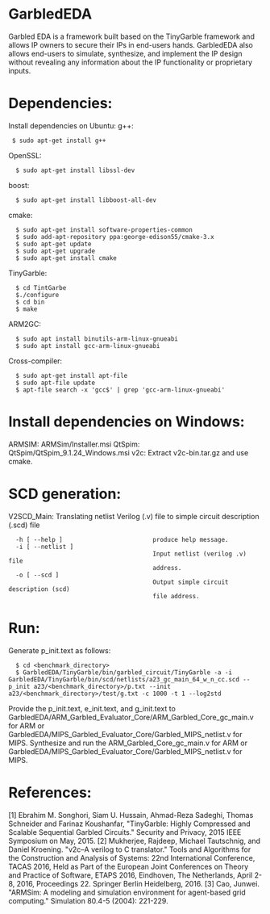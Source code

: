 # GarbledEDA
 Garbled EDA is a framework built based on the TinyGarble framework and allows IP owners to secure their IPs in end-users hands.
 GarbledEDA also allows end-users to simulate, synthesize, and implement the IP design without revealing any information about the IP functionality or proprietary inputs.
# Dependencies:
Install dependencies on Ubuntu:
g++: 
```
 $ sudo apt-get install g++
```
OpenSSL: 
```
  $ sudo apt-get install libssl-dev
```
boost:
```
  $ sudo apt-get install libboost-all-dev
```
cmake:
```
  $ sudo apt-get install software-properties-common
  $ sudo add-apt-repository ppa:george-edison55/cmake-3.x
  $ sudo apt-get update
  $ sudo apt-get upgrade
  $ sudo apt-get install cmake
```
TinyGarble:
```
  $ cd TintGarbe 
  $./configure
  $ cd bin
  $ make
```
ARM2GC:
```
  $ sudo apt install binutils-arm-linux-gnueabi
  $ sudo apt install gcc-arm-linux-gnueabi
```
Cross-compiler:
```
  $ sudo apt-get install apt-file
  $ sudo apt-file update
  $ apt-file search -x 'gcc$' | grep 'gcc-arm-linux-gnueabi'
```
# Install dependencies on Windows: 
ARMSIM:
  ARMSim/Installer.msi
QtSpim:
  QtSpim/QtSpim_9.1.24_Windows.msi
v2c:
  Extract v2c-bin.tar.gz and use cmake.
# SCD generation:
V2SCD_Main: Translating netlist Verilog (.v) file to simple circuit description (.scd) file
```
  -h [ --help ]                         produce help message.
  -i [ --netlist ]
                                        Input netlist (verilog .v) file
                                        address.
  -o [ --scd ]
                                        Output simple circuit description (scd)
                                        file address.
```
# Run:
Generate p_init.text as follows:
```
  $ cd <benchmark_directory>
  $ GarbledEDA/TinyGarble/bin/garbled_circuit/TinyGarble -a -i GarbledEDA/TinyGarble/bin/scd/netlists/a23_gc_main_64_w_n_cc.scd --p_init a23/<benchmark_directory>/p.txt --init a23/<benchmark_directory>/test/g.txt -c 1000 -t 1 --log2std
```
Provide the p_init.text, e_init.text, and g_init.text to GarbledEDA/ARM_Garbled_Evaluator_Core/ARM_Garbled_Core_gc_main.v for ARM or GarbledEDA/MIPS_Garbled_Evaluator_Core/Garbled_MIPS_netlist.v for MIPS.
Synthesize and run the ARM_Garbled_Core_gc_main.v for ARM or GarbledEDA/MIPS_Garbled_Evaluator_Core/Garbled_MIPS_netlist.v for MIPS.
# References:
[1] Ebrahim M. Songhori, Siam U. Hussain, Ahmad-Reza Sadeghi, Thomas Schneider and Farinaz Koushanfar, "TinyGarble: Highly Compressed and Scalable Sequential Garbled Circuits." Security and Privacy, 2015 IEEE Symposium on May, 2015.
[2] Mukherjee, Rajdeep, Michael Tautschnig, and Daniel Kroening. "v2c–A verilog to C translator." Tools and Algorithms for the Construction and Analysis of Systems: 22nd International Conference, TACAS 2016, Held as Part of the European Joint Conferences on Theory and Practice of Software, ETAPS 2016, Eindhoven, The Netherlands, April 2-8, 2016, Proceedings 22. Springer Berlin Heidelberg, 2016.
[3] Cao, Junwei. "ARMSim: A modeling and simulation environment for agent-based grid computing." Simulation 80.4-5 (2004): 221-229.

